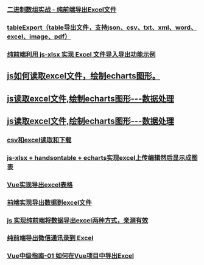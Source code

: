 ### [二进制数组实战 - 纯前端导出Excel文件](https://juejin.im/post/5c31a5086fb9a04a102f6f50)
### [tableExport（table导出文件，支持json、csv、txt、xml、word、excel、image、pdf）](https://github.com/huanz/tableExport)
### [纯前端利用 js-xlsx 实现 Excel 文件导入导出功能示例](https://www.jianshu.com/p/74d405940305)
## [js如何读取excel文件，绘制echarts图形。](https://juejin.im/post/5c15e1a6e51d4571a1577973)
## [js读取excel文件,绘制echarts图形---数据处理](https://juejin.im/post/5c15f3055188254caf189baf)
## [js读取excel文件,绘制echarts图形---数据处理](https://juejin.im/post/5c15f3055188254caf189baf)
### [csv和excel读取和下载](https://juejin.im/post/5b1fdbcc5188257d571f2c62)
### [js-xlsx + handsontable + echarts实现excel上传编辑然后显示成图表](https://juejin.im/post/5b924d096fb9a05cf67a6971)
### [Vue实现导出excel表格](https://juejin.im/post/5abb7855518825555d475215)
### [前端实现导出数据到excel文件](https://blog.csdn.net/github_36704158/article/details/78145732)
### [js 实现纯前端将数据导出excel两种方式，亲测有效](https://blog.csdn.net/hhzzcc_/article/details/80419396)
### [纯前端导出微信通讯录到 Excel](https://juejin.im/post/5bebd0e5f265da61417120a9)

### [Vue中级指南-01 如何在Vue项目中导出Excel](https://juejin.im/post/5cb7e74df265da039a3d68a1)



















